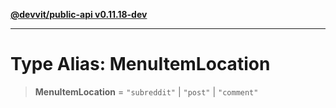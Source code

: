 [**@devvit/public-api v0.11.18-dev**](../README.md)

---

# Type Alias: MenuItemLocation

> **MenuItemLocation** = `"subreddit"` \| `"post"` \| `"comment"`
